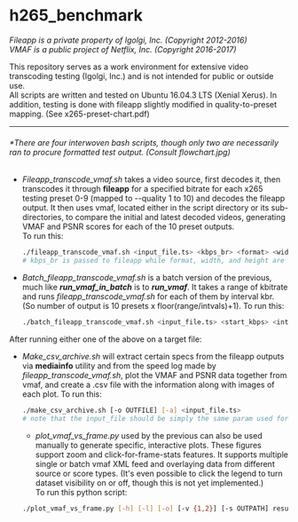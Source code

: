# h265_benchmark
_Fileapp is a private property of Igolgi, Inc. (Copyright 2012-2016)_  
_VMAF is a public project of Netflix, Inc. (Copyright 2016-2017)_

This repository serves as a work environment for extensive video transcoding testing (Igolgi, Inc.) and is not intended for public or outside use.  
All scripts are written and tested on Ubuntu 16.04.3 LTS (Xenial Xerus).
In addition, testing is done with fileapp slightly modified in quality-to-preset mapping. (See x265-preset-chart.pdf)

---

###### \*There are four interwoven bash scripts, though only two are necessarily ran to procure formatted test output. (Consult flowchart.jpg)

- *Fileapp_transcode_vmaf.sh* takes a video source, first decodes it, then transcodes it through **fileapp** for a specified bitrate for each x265 testing preset 0-9 (mapped to --quality 1 to 10) and decodes the fileapp output. It then uses vmaf, located either in the script directory or its sub-directories, to compare the initial and latest decoded videos, generating VMAF and PSNR scores for each of the 10 preset outputs.  
To run this:  
   ```bash
   ./fileapp_transcode_vmaf.sh <input_file.ts> <kbps_br> <format> <width> <height>
   # kbps_br is passed to fileapp while format, width, and height are vmaf required parameters
   ```

- *Batch_fileapp_transcode_vmaf.sh* is a batch version of the previous, much like **_run_vmaf_in_batch_** is to **_run_vmaf_**. It takes a range of kbitrate and runs *fileapp_transcode_vmaf.sh* for each of them by interval kbr. (So number of output is 10 presets x floor(range/intvals)+1). To run this:  
   ```bash
   ./batch_fileapp_transcode_vmaf.sh <input_file.ts> <start_kbps> <intvals> <end_kbps> <format> <width> <height>
   ```

After running either one of the above on a target file:

- *Make_csv_archive.sh* will extract certain specs from the fileapp outputs via **mediainfo** utility and from the speed log made by *fileapp_transcode_vmaf.sh*, plot the VMAF and PSNR data together from vmaf, and create a .csv file with the information along with images of each plot. To run this:
   ```bash
   ./make_csv_archive.sh [-o OUTFILE] [-a] <input_file.ts>
   # note that the input_file should be simply the same param used for the first script
   ```
   - *plot_vmaf_vs_frame.py* used by the previous can also be used manually to generate specific, interactive plots. These figures support zoom and click-for-frame-stats features. It supports multiple single or batch vmaf XML feed and overlaying data from different source or score types. (It's even possible to click the legend to turn dataset visibility on or off, though this is not yet implemented.)  
   To run this python script:
   ```bash
   ./plot_vmaf_vs_frame.py [-h] [-l] [-o] [-v {1,2}] [-s OUTPATH] result.xml [result.xml ...]
   ```
